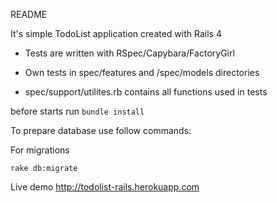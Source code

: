 README

It's simple TodoList application created with Rails 4

- Tests are written with RSpec/Capybara/FactoryGirl 

- Own tests in spec/features and /spec/models directories

- spec/support/utilites.rb contains all functions used in tests

before starts run ``` bundle install ```

To prepare database use follow commands:

For migrations 

``` rake db:migrate ```

Live demo http://todolist-rails.herokuapp.com
